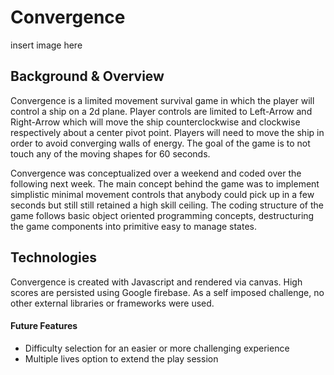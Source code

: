 # Convergence
insert image here

## Background & Overview
Convergence is a limited movement survival game in which the player will control a ship on a 2d plane. Player controls are limited to Left-Arrow and Right-Arrow which will move the ship counterclockwise and clockwise respectively about a center pivot point. Players will need to move the ship in order to avoid converging walls of energy. The goal of the game is to not touch any of the moving shapes for 60 seconds. 

Convergence was conceptualized over a weekend and coded over the following next week. The main concept behind the game was to implement simplistic minimal movement controls that anybody could pick up in a few seconds but still still retained a high skill ceiling. The coding structure of the game follows basic object oriented programming concepts, destructuring the game components into primitive easy to manage states. 

## Technologies
Convergence is created with Javascript and rendered via canvas. High scores are persisted using Google firebase. As a self imposed challenge, no other external libraries or frameworks were used.

#### Future Features
* Difficulty selection for an easier or more challenging experience
* Multiple lives option to extend the play session
